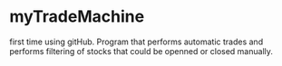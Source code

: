 # myTradeMachine
first time using gitHub. Program that performs automatic trades and performs filtering of stocks that could be openned or closed manually.
